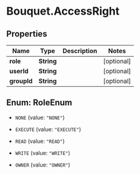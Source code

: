 # Bouquet.AccessRight

## Properties
Name | Type | Description | Notes
------------ | ------------- | ------------- | -------------
**role** | **String** |  | [optional] 
**userId** | **String** |  | [optional] 
**groupId** | **String** |  | [optional] 


<a name="RoleEnum"></a>
## Enum: RoleEnum


* `NONE` (value: `"NONE"`)

* `EXECUTE` (value: `"EXECUTE"`)

* `READ` (value: `"READ"`)

* `WRITE` (value: `"WRITE"`)

* `OWNER` (value: `"OWNER"`)




